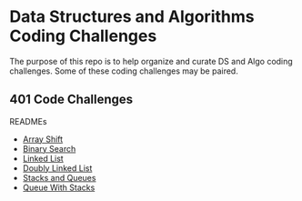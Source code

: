 # Data Structures and Algorithms Coding Challenges

The purpose of this repo is to help organize and curate DS and Algo coding challenges. Some of these coding challenges may be paired.

## 401 Code Challenges

READMEs
* [Array Shift](https://github.com/stephenchu530/data-structures-and-algorithms/blob/master/CodeChallenges401/docs/ArrayShift.md)
* [Binary Search](https://github.com/stephenchu530/data-structures-and-algorithms/blob/master/CodeChallenges401/docs/BinarySearch.md)
* [Linked List](https://github.com/stephenchu530/data-structures-and-algorithms/blob/master/CodeChallenges401/docs/LinkedList.md)
* [Doubly Linked List](https://github.com/stephenchu530/data-structures-and-algorithms/blob/master/CodeChallenges401/docs/DoublyLinkedList.md)
* [Stacks and Queues](https://github.com/stephenchu530/data-structures-and-algorithms/blob/master/stacksandqueues/docs/StacksandQueues.md)
* [Queue With Stacks](https://github.com/stephenchu530/data-structures-and-algorithms/blob/master/QueueWithStacks/docs/QueueWithStacks.md)
